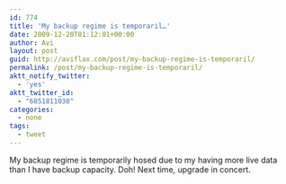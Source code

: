 ```yaml
---
id: 774
title: 'My backup regime is temporaril…'
date: 2009-12-20T01:12:01+00:00
author: Avi
layout: post
guid: http://aviflax.com/post/my-backup-regime-is-temporaril/
permalink: /post/my-backup-regime-is-temporaril/
aktt_notify_twitter:
  - 'yes'
aktt_twitter_id:
  - "6851811030"
categories:
  - none
tags:
  - tweet
---
```

My backup regime is temporarily hosed due to my having more live data than I have backup capacity. Doh! Next time, upgrade in concert.